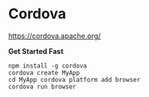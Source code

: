 # Cordova #

<https://cordova.apache.org/>

**Get Started Fast**

```
npm install -g cordova
cordova create MyApp
cd MyApp cordova platform add browser
cordova run browser
```

